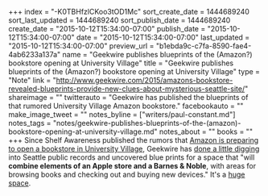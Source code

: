 +++
index = "-K0TBHfzlCKoo3tOD1Mc"
sort_create_date = 1444689240
sort_last_updated = 1444689240
sort_publish_date = 1444689240
create_date = "2015-10-12T15:34:00-07:00"
publish_date = "2015-10-12T15:34:00-07:00"
date = "2015-10-12T15:34:00-07:00"
last_updated = "2015-10-12T15:34:00-07:00"
preview_url = "b1ebda9c-c7fa-8590-fae4-4ab6233a137a"
name = "Geekwire publishes blueprints of the (Amazon?) bookstore opening at University Village"
title = "Geekwire publishes blueprints of the (Amazon?) bookstore opening at University Village"
type = "Note"
link = "http://www.geekwire.com/2015/amazons-bookstore-revealed-blueprints-provide-new-clues-about-mysterious-seattle-site/"
shareimage = ""
twitterauto = "Geekwire has published the blueprints of that rumored University Village Amazon bookstore."
facebookauto = ""
make_image_tweet = ""
notes_byline = ["writers/paul-constant.md"]
notes_tags = "notes/geekwire-publishes-blueprints-of-the-(amazon)-bookstore-opening-at-university-village.md"
notes_about = ""
books = ""
+++
Since Shelf Awareness published the rumors that [Amazon is preparing to open a bookstore in University Village](http://seattlereviewofbooks.com/notes/2015/10/08/amazon-to-open-bookstore-in-university-village/), Geekwire has [done a little digging](http://www.geekwire.com/2015/amazons-bookstore-revealed-blueprints-provide-new-clues-about-mysterious-seattle-site/) into Seattle public records and uncovered blue prints for a space that "will **combine elements of an Apple store and a Barnes & Noble**, with areas for browsing books and checking out and buying new devices." It's a [huge space](http://www.geekwire.com/2015/amazons-bookstore-revealed-blueprints-provide-new-clues-about-mysterious-seattle-site/). 